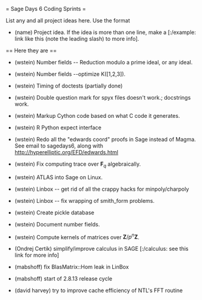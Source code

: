 = Sage Days 6 Coding Sprints =

List any and all project ideas here.  Use the format
 * (name) Project idea.  If the idea is more than one line, make a [:/example: link like this (note the leading slash) to more info]. 

== Here they are ==

 * (wstein) Number fields -- Reduction modulo a prime ideal, or any ideal.

 * (wstein) Number fields --optimize K([1,2,3]).

 * (wstein) Timing of doctests (partially done)

 * (wstein) Double question mark for spyx files doesn't work.; docstrings work.

 * (wstein) Markup Cython code based on what C code it generates.

 * (wstein) R Python expect interface

 * (wstein) Redo all the "edwards coord" proofs in Sage instead of Magma.  See email to sagedays6, along with http://hyperelliptic.org/EFD/edwards.html

 * (wstein) Fix computing trace over $\mathbf{F}_q$ algebraically. 

 * (wstein) ATLAS into Sage on Linux. 

 * (wstein) Linbox -- get rid of all the crappy hacks for minpoly/charpoly

 * (wstein) Linbox -- fix wrapping of smith_form problems.

 * (wstein) Create pickle database

 * (wstein) Document number fields. 

 * (wstein) Compute kernels of matrices over $\mathbf{Z}/p^n\mathbf{Z}$.

 * (Ondrej Certik) simplify/improve calculus in SAGE [:/calculus: see this link for more info]

 * (mabshoff) fix BlasMatrix::Hom leak in LinBox

 * (mabshoff) start of 2.8.13 release cycle

 * (david harvey) try to improve cache efficiency of NTL's FFT routine
